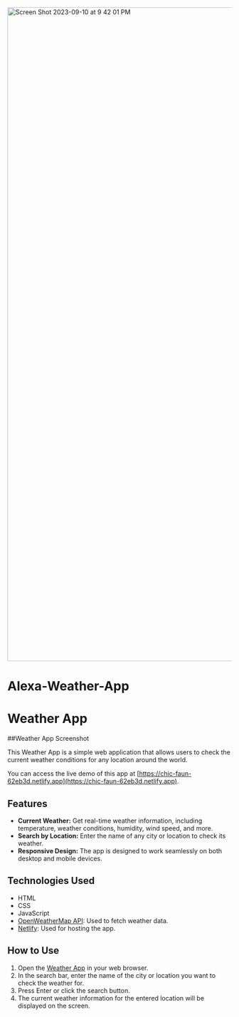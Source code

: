 <img width="1470" alt="Screen Shot 2023-09-10 at 9 42 01 PM" src="https://github.com/DeekshaTechTinker/Alexa-Weather-App/assets/115879925/98812039-7eb8-4e59-8e86-252faa43e32c">

# Alexa-Weather-App
# Weather App

##Weather App Screenshot


This Weather App is a simple web application that allows users to check the current weather conditions for any location around the world.

You can access the live demo of this app at [https://chic-faun-62eb3d.netlify.app](https://chic-faun-62eb3d.netlify.app).

## Features

- **Current Weather:** Get real-time weather information, including temperature, weather conditions, humidity, wind speed, and more.
- **Search by Location:** Enter the name of any city or location to check its weather.
- **Responsive Design:** The app is designed to work seamlessly on both desktop and mobile devices.

## Technologies Used

- HTML
- CSS
- JavaScript
- [OpenWeatherMap API](https://openweathermap.org/api): Used to fetch weather data.
- [Netlify](https://www.netlify.com/): Used for hosting the app.

## How to Use

1. Open the [Weather App](https://chic-faun-62eb3d.netlify.app) in your web browser.
2. In the search bar, enter the name of the city or location you want to check the weather for.
3. Press Enter or click the search button.
4. The current weather information for the entered location will be displayed on the screen.

